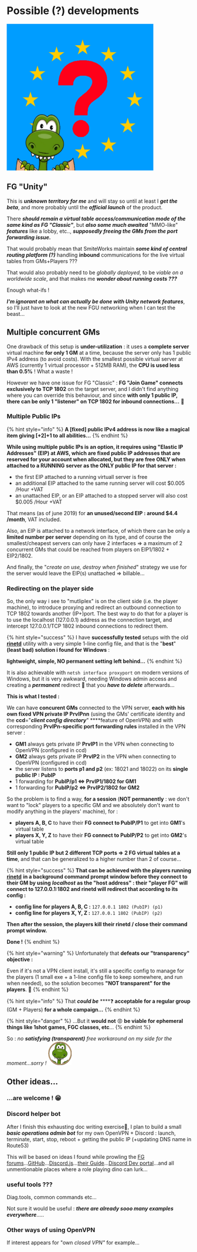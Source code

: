 # Possible \(?\) developments

![](../.gitbook/assets/teameutest.png)

## FG "Unity"

This is _**unknown territory for me**_ and will stay so until at least I _**get the beta**_, and more probably until the _**official launch**_ of the product.

There _**should remain a virtual table access/communication mode of the same kind as FG "Classic"**_,  but _**also some much awaited**_ "MMO-like" _**features**_ like a lobby, etc.., _**supposedly freeing the GMs from the port forwarding issue.**_

That would probably mean that SmiteWorks maintain _**some kind of central routing platform \(?\)**_ handling **inbound** communications for the live virtual tables from GMs+Players ???

That would also probably need to be _globally deployed_, to be _viable on a worldwide scale_, and that makes me _**wonder about running costs ???**_

Enough what-ifs !

_**I'm ignorant on what can actually be done with Unity network features**_, so I'll just have to look at the new FGU networking when I can test the beast...

## Multiple concurrent GMs

One drawback of this setup is **under-utilization** : it uses a **complete server** virtual machine **for only 1 GM** at a time, because the server only has 1 public IPv4 address \(to avoid costs\).  With the smallest possible virtual server at AWS \(currently 1 virtual processor + 512MB RAM\), the **CPU is used less than 0.5%** ! What a waste !

However we have one issue for FG "Classic" : **FG "Join Game" connects exclusively to TCP 1802** on the target server, and I didn't find anything where you can override this behaviour, and since **with only 1 public IP, there can be only 1 "listener" on TCP 1802 for inbound connections...** 💩 

### **Multiple Public IPs**

{% hint style="info" %}
**A \[fixed\] public IPv4 address is now like a magical item giving \[+2\]+1 to all abilities...**
{% endhint %}

**While using multiple public IPs is an option, it requires using "Elastic IP Addresses" \(EIP\) at AWS, which are fixed public IP addresses that are reserved for your account when allocated, but they are free ONLY when attached to a RUNNING server as the ONLY public IP for that server :**

* the first EIP attached to a running virtuall server is free 
* an additional EIP attached to the same running server will cost $0.005 /Hour +VAT
* an unattached EIP, or an EIP attached to a stopped server will also cost $0.005 /Hour +VAT

That means \(as of june 2019\) for **an unused/second EIP : around $4.4 /month**, VAT included.

Also, an EIP is attached to a network interface, of which there can be only a **limited number per server** depending on its type, and of course the smallest/cheapest servers can only have 2 interfaces =&gt; a maximum of 2 concurrent GMs that could be reached from players on EIP1/1802 + EIP2/1802.

And finally, the "_create on use, destroy when finished_" strategy we use for the server would leave the EIP\(s\) unattached =&gt; billable...

### Redirecting on the player side

So, the only way i see to "mutliplex" is on the client side \(i.e. the player machine\), to introduce proxying and redirect an outbound connection to TCP 1802 towards another \(IP+\)port.  The best way to do that for a player is to use the localhost \(127.0.0.1\) address as the connection target, and intercept 127.0.0.1/TCP 1802 inbound connections to redirect them.

{% hint style="success" %}
I have **successfully tested** setups with the old [**rinetd**](https://boutell.com/rinetd/) utility with a very simple 1-line config file, and that is the "**best**" **\(least bad\) solution i found for Windows** :

**lightweight, simple, NO permanent setting left behind...**
{% endhint %}

It is also achievable with `netsh interface proxyport` on modern versions of Windows, but it is very awkward, needing Windows admin access and creating a _**permanent**_ redirect 👿 that you _**have to delete**_ afterwards...

**This is what I tested :**

We can have **concurent GMs** connected to the VPN server, **each with his own fixed VPN private IP PrvIPnn** \(using the GMs' certificate identity and the **ccd**="_**client config directory**_" ****feature of OpenVPN\) and with corresponding **PrvIPn-specific port forwarding rules** installed in the VPN server :

* **GM1** always gets private IP **PrvIP1** in the VPN when connecting to OpenVPN \(configured in ccd\)
* **GM2** always gets private IP **PrvIP2** in the VPN when connecting to OpenVPN \(configured in ccd\)
* the server listens to **ports p1 and p2** \(ex: 18021 and 18022\) on its **single public IP : PubIP**
* 1 forwarding for **PubIP/p1 &lt;=&gt; PrvIP1/1802 for GM1**
* 1 forwarding for **PubIP/p2 &lt;=&gt; PrvIP2/1802 for GM2**

So the problem is to find a way, **for a session** \(**NOT permanently** : we don't want to "lock" players to a specific GM and we absolutely don't want to modify anything in the players' machine\), for :

* **players A, B, C** to have their **FG connect to PubIP/P1** to get into **GM1**'s  virtual table
* **players X, Y, Z** to have their **FG connect to PubIP/P2** to get into **GM2**'s  virtual table

**Still only 1 public IP but 2 different TCP ports =&gt; 2 FG virtual tables at a time**, and that can be generalized to a higher number than 2 of course...

{% hint style="success" %}
**That can be achieved with the players running** [**rinetd**](https://boutell.com/rinetd/) **in a background command prompt window before they connect to their GM by using** _**localhost**_ **as the "host address" : their "player FG" will connect to 127.0.0.1:1802 and rinetd will redirect that according to its config :**

* **config line for players A, B, C :** `127.0.0.1 1802 (PubIP) (p1)`
* **config line for players X, Y, Z :** `127.0.0.1 1802 (PubIP) (p2)`

**Then after the session, the players kill their rinetd / close their command prompt window.**

**Done !**
{% endhint %}

{% hint style="warning" %}
Unfortunately that **defeats our "transparency" objective :** 

Even if it's not a VPN client install, it's still a specific config to manage for the players \(1 small exe + a 1-line config file to keep somewhere, and run when needed\), so the solution becomes **"NOT transparent" for the players**. 👿 
{% endhint %}

{% hint style="info" %}
That _**could be**_ ****❓ **acceptable for a regular group** \(GM + Players\) **for a whole campaign...**
{% endhint %}

{% hint style="danger" %}
...But it **would not** 😡 **be viable for ephemeral things like 1shot games, FGC classes, etc**...
{% endhint %}

So : _no **satisfying \(transparent\)** free workaround on my side for the moment...sorry !_ ![](../.gitbook/assets/zeferby_dino_64%20%281%29.png) 



## Other ideas...

### **...are welcome !** 😁 



### Discord helper bot

After I finish this exhausting doc writing exercise🥵, I plan to build a small _**basic operations admin bot**_ for my own OpenVPN + Discord : launch, terminate, start, stop, reboot + getting the public IP \(+updating DNS name in Route53\)

This will be based on ideas I found while prowling the [FG forums](https://www.fantasygrounds.com/forums/)...[GitHub](https://github.com/search?q=discord+bot+aws&type=Repositories)...[Discord.js](https://discord.js.org)...[their Guide](https://discordjs.guide)...[Discord Dev portal](https://discordapp.com/developers)...and all unmentionable places where a role playing dino can lurk...

### **useful tools ???** 

Diag.tools, common commands etc...

Not sure it would be useful : _**there are already sooo many examples everywhere**_.....

### Other ways of using OpenVPN

If interest appears for "own _closed VPN"_ for example...





